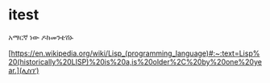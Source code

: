 # itest

አማርኛ ነው ዶክመንቴሽኑ

[https://en.wikipedia.org/wiki/Lisp_(programming_language)#:~:text=Lisp%20(historically%20LISP)%20is%20a,is%20older%2C%20by%20one%20year.](ሊስፕ)

